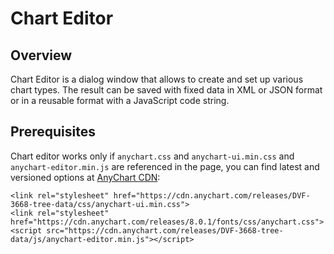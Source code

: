 # Chart Editor

## Overview

Chart Editor is a dialog window that allows to create and set up various chart types. The result can be saved with fixed data in XML or JSON format or in a reusable format with a JavaScript code string.

## Prerequisites

Chart editor works only if `anychart.css` and `anychart-ui.min.css` and `anychart-editor.min.js` are referenced in the page, you can find latest and versioned options at [AnyChart CDN](https://cdn.anychart.com/):

```
<link rel="stylesheet" href="https://cdn.anychart.com/releases/DVF-3668-tree-data/css/anychart-ui.min.css">
<link rel="stylesheet" href="https://cdn.anychart.com/releases/8.0.1/fonts/css/anychart.css">
<script src="https://cdn.anychart.com/releases/DVF-3668-tree-data/js/anychart-editor.min.js"></script>
```